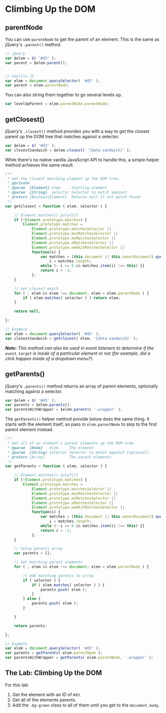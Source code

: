
# Climbing Up the DOM

## parentNode

You can use `parentNode` to get the parent of an element. This is the same as jQuery's `.parent()` method.

```javascript
// jQuery
var $elem = $( '#d3' );
var parent = $elem.parent();


// Vanilla JS
var elem = document.querySelector( '#d3' );
var parent = elem.parentNode;
```

You can also string them together to go several levels up.

```javascript
var levelUpParent = elem.parentNode.parentNode;
```


## getClosest()

jQuery's `.closest()` method provides you with a way to get the closest parent up the DOM tree that matches against a selector.

```javascript
var $elem = $( '#d3' );
var closestSandwich = $elem.closest( '[data-sandwich]' );
```

While there's no native vanilla JavaScript API to handle this, a simple helper method achieves the same result.

```javascript
/**
 * Get the closest matching element up the DOM tree.
 * @private
 * @param  {Element} elem     Starting element
 * @param  {String}  selector Selector to match against
 * @return {Boolean|Element}  Returns null if not match found
 */
var getClosest = function ( elem, selector ) {

	// Element.matches() polyfill
	if (!Element.prototype.matches) {
		Element.prototype.matches =
			Element.prototype.matchesSelector ||
			Element.prototype.mozMatchesSelector ||
			Element.prototype.msMatchesSelector ||
			Element.prototype.oMatchesSelector ||
			Element.prototype.webkitMatchesSelector ||
			function(s) {
				var matches = (this.document || this.ownerDocument).querySelectorAll(s),
					i = matches.length;
				while (--i >= 0 && matches.item(i) !== this) {}
				return i > -1;
			};
	}

	// Get closest match
	for ( ; elem && elem !== document; elem = elem.parentNode ) {
		if ( elem.matches( selector ) ) return elem;
	}

	return null;

};

// Example
var elem = document.querySelector( '#d3' );
var closestSandwich = getClosest( elem, '[data-sandwich]' );
```

***Note:*** *This method can also be used in event listeners to determine if the `event.target` is inside of a particular element or not (for example, did a click happen inside of a dropdown menu?).*


## getParents()

jQuery's `.parents()` method returns an array of parent elements, optionally matching against a selector.

```javascript
var $elem = $( '#d3' );
var parents = $elem.parents();
var parentsWithWrapper = $elem.parents( '.wrapper' );
```

The `getParents()` helper method provide below does the same thing. It starts with the element itself, so pass in `elem.parentNode` to skip to the first parent element instead.

```javascript
/**
 * Get all of an element's parent elements up the DOM tree
 * @param  {Node}   elem     The element
 * @param  {String} selector Selector to match against [optional]
 * @return {Array}           The parent elements
 */
var getParents = function ( elem, selector ) {

	// Element.matches() polyfill
	if (!Element.prototype.matches) {
		Element.prototype.matches =
			Element.prototype.matchesSelector ||
			Element.prototype.mozMatchesSelector ||
			Element.prototype.msMatchesSelector ||
			Element.prototype.oMatchesSelector ||
			Element.prototype.webkitMatchesSelector ||
			function(s) {
				var matches = (this.document || this.ownerDocument).querySelectorAll(s),
					i = matches.length;
				while (--i >= 0 && matches.item(i) !== this) {}
				return i > -1;
			};
	}

	// Setup parents array
	var parents = [];

	// Get matching parent elements
	for ( ; elem && elem !== document; elem = elem.parentNode ) {

		// Add matching parents to array
		if ( selector ) {
			if ( elem.matches( selector ) ) {
				parents.push( elem );
			}
		} else {
			parents.push( elem );
		}

	}

	return parents;

};

// Example
var elem = document.querySelector( '#d3' );
var parents = getParents( elem.parentNode );
var parentsWithWrapper = getParents( elem.parentNode, '.wrapper' );
```


## The Lab: Climbing Up the DOM

For this lab:

1. Get the element with an ID of `#d3`.
2. Get all of the elements parents.
3. Add the `.bg-green` class to all of them until you get to the `document.body`.